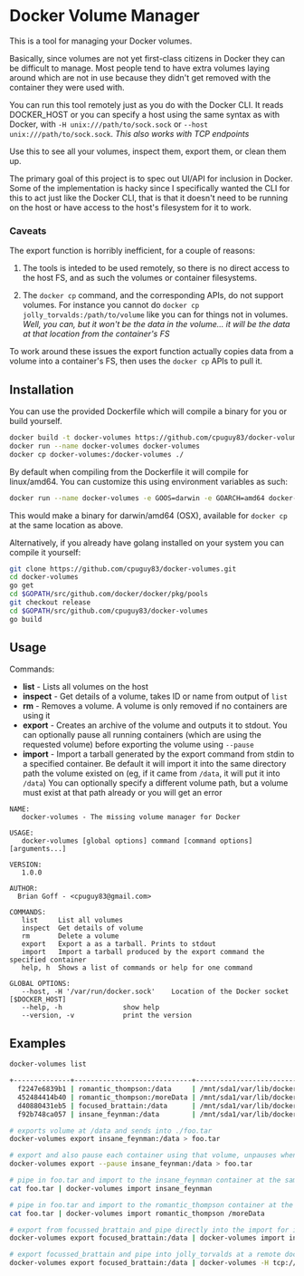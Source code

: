 # Docker Volume Manager

This is a tool for managing your Docker volumes.

Basically, since volumes are not yet first-class citizens in Docker they can be
difficult to manage. Most people tend to have extra volumes laying around which
are not in use because they didn't get removed with the container they were used
with.

You can run this tool remotely just as you do with the Docker CLI.  It reads
DOCKER_HOST or you can specify a host using the same syntax as with Docker, with
`-H unix:///path/to/sock.sock` or `--host unix:///path/to/sock.sock`.
*This also works with TCP endpoints*

Use this to see all your volumes, inspect them, export them, or clean them up.

The primary goal of this project is to spec out UI/API for inclusion in Docker.
Some of the implementation is hacky since I specifically wanted the CLI for this
to act just like the Docker CLI, that is that it doesn't need to be running on
the host or have access to the host's filesystem for it to work.

### Caveats

The export function is horribly inefficient, for a couple of reasons:

1) The tools is inteded to be used remotely, so there is no direct access to the
host FS, and as such the volumes or container filesystems.

2) The `docker cp` command, and the corresponding APIs, do not support volumes.
For instance you cannot do `docker cp jolly_torvalds:/path/to/volume` like you
can for things not in volumes. *Well, you can, but it won't be the data in the
volume... it will be the data at that location from the container's FS*

To work around these issues the export function actually copies data from a volume
into a container's FS, then uses the `docker cp` APIs to pull it.

## Installation

You can use the provided Dockerfile which will compile a binary for you or build
yourself.

```bash
docker build -t docker-volumes https://github.com/cpuguy83/docker-volumes.git
docker run --name docker-volumes docker-volumes
docker cp docker-volumes:/docker-volumes ./
```

By default when compiling from the Dockerfile it will compile for linux/amd64.
You can customize this using environment variables as such:

```bash
docker run --name docker-volumes -e GOOS=darwin -e GOARCH=amd64 docker-volumes
```

This would make a binary for darwin/amd64 (OSX), available for `docker cp` at the
same location as above.

Alternatively, if you already have golang installed on your system you can
compile it yourself:

```bash
git clone https://github.com/cpuguy83/docker-volumes.git
cd docker-volumes
go get
cd $GOPATH/src/github.com/docker/docker/pkg/pools
git checkout release
cd $GOPATH/src/github.com/cpuguy83/docker-volumes
go build
```

## Usage

Commands:

* **list** - Lists all volumes on the host
* **inspect** - Get details of a volume, takes ID or name from output of `list`
* **rm** - Removes a volume. A volume is only removed if no containers are using it
* **export** - Creates an archive of the volume and outputs it to stdout.  You can
  optionally pause all running containers (which are using the requested volume)
  before exporting the volume using `--pause`
* **import** - Import a tarball generated by the export command from stdin to a
  specified container.  Be default it will import it into the same directory path
  the volume existed on (eg, if it came from `/data`, it will put it into `/data`)
  You can optionally specify a different volume path, but a volume must exist at
  that path already or you will get an error

```
NAME:
   docker-volumes - The missing volume manager for Docker

USAGE:
   docker-volumes [global options] command [command options] [arguments...]

VERSION:
   1.0.0

AUTHOR:
  Brian Goff - <cpuguy83@gmail.com>

COMMANDS:
   list		List all volumes
   inspect	Get details of volume
   rm		Delete a volume
   export	Export a as a tarball. Prints to stdout
   import	Import a tarball produced by the export command the specified container
   help, h	Shows a list of commands or help for one command

GLOBAL OPTIONS:
   --host, -H '/var/run/docker.sock'	Location of the Docker socket [$DOCKER_HOST]
   --help, -h				show help
   --version, -v			print the version
```

## Examples
```bash
docker-volumes list

+--------------+-----------------------------+---------------------------------------------------------------------------------------------------+
  f2247e6839b1 | romantic_thompson:/data     | /mnt/sda1/var/lib/docker/vfs/dir/f2247e6839b1ea7ded4123bdc2790e184e6ab6ee3b614fbcb1a72e7bad40e90c
  452484414b40 | romantic_thompson:/moreData | /mnt/sda1/var/lib/docker/vfs/dir/452484414b407c7823357b2cac6812d4e0aa47ca13bd91c68fbe8626760e1adb
  d40880431eb5 | focused_brattain:/data      | /mnt/sda1/var/lib/docker/vfs/dir/d40880431eb5f49a36bba5f5dd5500ae5fc85f9d8d8e4253a7b434302750dead
  f92b748ca057 | insane_feynman:/data        | /mnt/sda1/var/lib/docker/vfs/dir/f92b748ca05768688b41703c2b011520cba7dc2a58acdf10007a83e6c17c5084

# exports volume at /data and sends into ./foo.tar
docker-volumes export insane_feynman:/data > foo.tar

# export and also pause each container using that volume, unpauses when export is finished
docker-volumes export --pause insane_feynman:/data > foo.tar

# pipe in foo.tar and import to the insane_feynman container at the same /data path
cat foo.tar | docker-volumes import insane_feynman

# pipe in foo.tar and import to the romantic_thompson container at the /moreData path
cat foo.tar | docker-volumes import romantic_thompson /moreData

# export from focussed_brattain and pipe directly into the import for insane_feynman
docker-volumes export focused_brattain:/data | docker-volumes import insane_feynman

# export focussed_brattain and pipe into jolly_torvalds at a remote docker instance
docker-volumes export focused_brattain:/data | docker-volumes -H tcp://1.2.3.4:2375 jolly_torvalds
```
